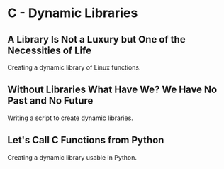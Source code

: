 # C - Dynamic Libraries

## A Library Is Not a Luxury but One of the Necessities of Life
Creating a dynamic library of Linux functions.

## Without Libraries What Have We? We Have No Past and No Future
Writing a script to create dynamic libraries.

## Let's Call C Functions from Python
Creating a dynamic library usable in Python.
